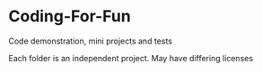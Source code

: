 # Coding-For-Fun
Code demonstration, mini projects and tests

Each folder is an independent project. May have differing licenses
